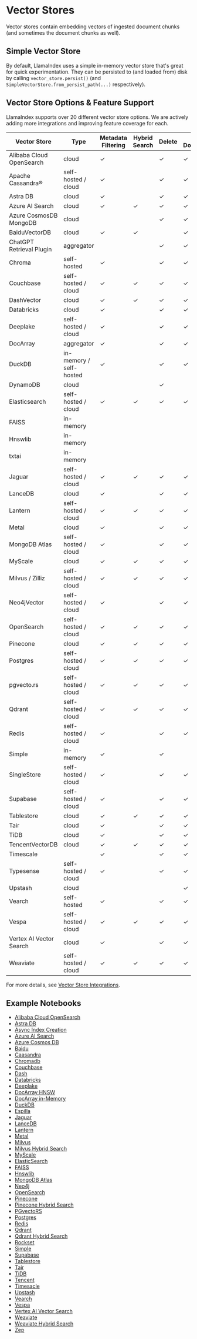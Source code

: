 # Vector Stores

Vector stores contain embedding vectors of ingested document chunks
(and sometimes the document chunks as well).

## Simple Vector Store

By default, LlamaIndex uses a simple in-memory vector store that's great for quick experimentation.
They can be persisted to (and loaded from) disk by calling `vector_store.persist()` (and `SimpleVectorStore.from_persist_path(...)` respectively).

## Vector Store Options & Feature Support

LlamaIndex supports over 20 different vector store options.
We are actively adding more integrations and improving feature coverage for each.

| Vector Store             | Type                    | Metadata Filtering | Hybrid Search | Delete | Store Documents | Async |
| ------------------------ | ----------------------- | ------------------ | ------------- | ------ | --------------- | ----- |
| Alibaba Cloud OpenSearch | cloud                   | ✓                  |               | ✓      | ✓               | ✓     |
| Apache Cassandra®       | self-hosted / cloud     | ✓                  |               | ✓      | ✓               |       |
| Astra DB                 | cloud                   | ✓                  |               | ✓      | ✓               |       |
| Azure AI Search          | cloud                   | ✓                  | ✓             | ✓      | ✓               |       |
| Azure CosmosDB MongoDB   | cloud                   |                    |               | ✓      | ✓               |       |
| BaiduVectorDB            | cloud                   | ✓                  | ✓             |        | ✓               |       |
| ChatGPT Retrieval Plugin | aggregator              |                    |               | ✓      | ✓               |       |
| Chroma                   | self-hosted             | ✓                  |               | ✓      | ✓               |       |
| Couchbase                | self-hosted / cloud     | ✓                  | ✓             | ✓      | ✓               |       |
| DashVector               | cloud                   | ✓                  | ✓             | ✓      | ✓               |       |
| Databricks               | cloud                   | ✓                  |               | ✓      | ✓               |       |
| Deeplake                 | self-hosted / cloud     | ✓                  |               | ✓      | ✓               |       |
| DocArray                 | aggregator              | ✓                  |               | ✓      | ✓               |       |
| DuckDB                   | in-memory / self-hosted | ✓                  |               | ✓      | ✓               |       |
| DynamoDB                 | cloud                   |                    |               | ✓      |                 |       |
| Elasticsearch            | self-hosted / cloud     | ✓                  | ✓             | ✓      | ✓               | ✓     |
| FAISS                    | in-memory               |                    |               |        |                 |       |
| Hnswlib                  | in-memory               |                    |               |        |                 |       |
| txtai                    | in-memory               |                    |               |        |                 |       |
| Jaguar                   | self-hosted / cloud     | ✓                  | ✓             | ✓      | ✓               |       |
| LanceDB                  | cloud                   | ✓                  |               | ✓      | ✓               |       |
| Lantern                  | self-hosted / cloud     | ✓                  | ✓             | ✓      | ✓               | ✓     |
| Metal                    | cloud                   | ✓                  |               | ✓      | ✓               |       |
| MongoDB Atlas            | self-hosted / cloud     | ✓                  |               | ✓      | ✓               |       |
| MyScale                  | cloud                   | ✓                  | ✓             | ✓      | ✓               |       |
| Milvus / Zilliz          | self-hosted / cloud     | ✓                  | ✓             | ✓      | ✓               |       |
| Neo4jVector              | self-hosted / cloud     | ✓                  |               | ✓      | ✓               |       |
| OpenSearch               | self-hosted / cloud     | ✓                  | ✓             | ✓      | ✓               | ✓     |
| Pinecone                 | cloud                   | ✓                  | ✓             | ✓      | ✓               |       |
| Postgres                 | self-hosted / cloud     | ✓                  | ✓             | ✓      | ✓               | ✓     |
| pgvecto.rs               | self-hosted / cloud     | ✓                  | ✓             | ✓      | ✓               |       |
| Qdrant                   | self-hosted / cloud     | ✓                  | ✓             | ✓      | ✓               | ✓     |
| Redis                    | self-hosted / cloud     | ✓                  |               | ✓      | ✓               |       |
| Simple                   | in-memory               | ✓                  |               | ✓      |                 |       |
| SingleStore              | self-hosted / cloud     | ✓                  |               | ✓      | ✓               |       |
| Supabase                 | self-hosted / cloud     | ✓                  |               | ✓      | ✓               |       |
| Tablestore               | cloud                   | ✓                  | ✓             | ✓      | ✓               |       |
| Tair                     | cloud                   | ✓                  |               | ✓      | ✓               |       |
| TiDB                     | cloud                   | ✓                  |               | ✓      | ✓               |       |
| TencentVectorDB          | cloud                   | ✓                  | ✓             | ✓      | ✓               |       |
| Timescale                |                         | ✓                  |               | ✓      | ✓               | ✓     |
| Typesense                | self-hosted / cloud     | ✓                  |               | ✓      | ✓               |       |
| Upstash                  | cloud                   |                    |               |        | ✓               |       |
| Vearch                   | self-hosted             | ✓                  |               | ✓      | ✓               |       |
| Vespa                    | self-hosted / cloud     | ✓                  | ✓             | ✓      | ✓               |       |
| Vertex AI Vector Search  | cloud                   | ✓                  |               | ✓      | ✓               |       |
| Weaviate                 | self-hosted / cloud     | ✓                  | ✓             | ✓      | ✓               |       |

For more details, see [Vector Store Integrations](../../community/integrations/vector_stores.md).

## Example Notebooks

- [Alibaba Cloud OpenSearch](../../examples/vector_stores/AlibabaCloudOpenSearchIndexDemo.ipynb)
- [Astra DB](../../examples/vector_stores/AstraDBIndexDemo.ipynb)
- [Async Index Creation](../../examples/vector_stores/AsyncIndexCreationDemo.ipynb)
- [Azure AI Search](../../examples/vector_stores/AzureAISearchIndexDemo.ipynb)
- [Azure Cosmos DB](../../examples/vector_stores/AzureCosmosDBMongoDBvCoreDemo.ipynb)
- [Baidu](../../examples/vector_stores/BaiduVectorDBIndexDemo.ipynb)
- [Caasandra](../../examples/vector_stores/CassandraIndexDemo.ipynb)
- [Chromadb](../../examples/vector_stores/ChromaIndexDemo.ipynb)
- [Couchbase](../../examples/vector_stores/CouchbaseVectorStoreDemo.ipynb)
- [Dash](../../examples/vector_stores/DashvectorIndexDemo.ipynb)
- [Databricks](../../examples/vector_stores/DatabricksVectorSearchDemo.ipynb)
- [Deeplake](../../examples/vector_stores/DeepLakeIndexDemo.ipynb)
- [DocArray HNSW](../../examples/vector_stores/DocArrayHnswIndexDemo.ipynb)
- [DocArray in-Memory](../../examples/vector_stores/DocArrayInMemoryIndexDemo.ipynb)
- [DuckDB](../../examples/vector_stores/DuckDBDemo.ipynb)
- [Espilla](../../examples/vector_stores/EpsillaIndexDemo.ipynb)
- [Jaguar](../../examples/vector_stores/JaguarIndexDemo.ipynb)
- [LanceDB](../../examples/vector_stores/LanceDBIndexDemo.ipynb)
- [Lantern](../../examples/vector_stores/LanternIndexDemo.ipynb)
- [Metal](../../examples/vector_stores/MetalIndexDemo.ipynb)
- [Milvus](../../examples/vector_stores/MilvusIndexDemo.ipynb)
- [Milvus Hybrid Search](../../examples/vector_stores/MilvusHybridIndexDemo.ipynb)
- [MyScale](../../examples/vector_stores/MyScaleIndexDemo.ipynb)
- [ElasticSearch](../../examples/vector_stores/ElasticsearchIndexDemo.ipynb)
- [FAISS](../../examples/vector_stores/FaissIndexDemo.ipynb)
- [Hnswlib](../../examples/vector_stores/HnswlibIndexDemo.ipynb)
- [MongoDB Atlas](../../examples/vector_stores/MongoDBAtlasVectorSearch.ipynb)
- [Neo4j](../../examples/vector_stores/Neo4jVectorDemo.ipynb)
- [OpenSearch](../../examples/vector_stores/OpensearchDemo.ipynb)
- [Pinecone](../../examples/vector_stores/PineconeIndexDemo.ipynb)
- [Pinecone Hybrid Search](../../examples/vector_stores/PineconeIndexDemo-Hybrid.ipynb)
- [PGvectoRS](../../examples/vector_stores/PGVectoRsDemo.ipynb)
- [Postgres](../../examples/vector_stores/postgres.ipynb)
- [Redis](../../examples/vector_stores/RedisIndexDemo.ipynb)
- [Qdrant](../../examples/vector_stores/QdrantIndexDemo.ipynb)
- [Qdrant Hybrid Search](../../examples/vector_stores/qdrant_hybrid.ipynb)
- [Rockset](../../examples/vector_stores/RocksetIndexDemo.ipynb)
- [Simple](../../examples/vector_stores/SimpleIndexDemo.ipynb)
- [Supabase](../../examples/vector_stores/SupabaseVectorIndexDemo.ipynb)
- [Tablestore](../../examples/vector_stores/TablestoreDemo.ipynb)
- [Tair](../../examples/vector_stores/TairIndexDemo.ipynb)
- [TiDB](../../examples/vector_stores/TiDBVector.ipynb)
- [Tencent](../../examples/vector_stores/TencentVectorDBIndexDemo.ipynb)
- [Timesacle](../../examples/vector_stores/Timescalevector.ipynb)
- [Upstash](../../examples/vector_stores/UpstashVectorDemo.ipynb)
- [Vearch](../../examples/vector_stores/VearchDemo.ipynb)
- [Vespa](../../examples/vector_stores/VespaIndexDemo.ipynb)
- [Vertex AI Vector Search](../../examples/vector_stores/VertexAIVectorSearchDemo.ipynb)
- [Weaviate](../../examples/vector_stores/WeaviateIndexDemo.ipynb)
- [Weaviate Hybrid Search](../../examples/vector_stores/WeaviateIndexDemo-Hybrid.ipynb)
- [Zep](../../examples/vector_stores/ZepIndexDemo.ipynb)
